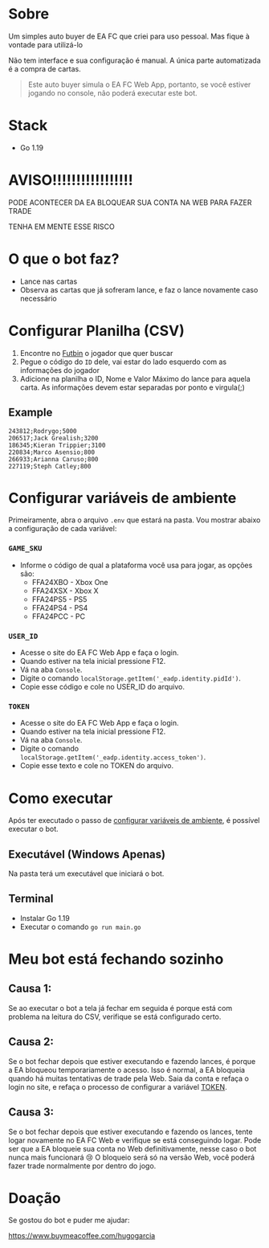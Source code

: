 # Sobre
Um simples auto buyer de EA FC que criei para uso pessoal. Mas fique à vontade para utilizá-lo

Não tem interface e sua configuração é manual. A única parte automatizada é a compra de cartas.

> Este auto buyer simula o EA FC Web App, portanto, se você estiver jogando no console, não poderá executar este bot.

# Stack
- Go 1.19

# AVISO!!!!!!!!!!!!!!!!!
PODE ACONTECER DA EA BLOQUEAR SUA CONTA NA WEB PARA FAZER TRADE

TENHA EM MENTE ESSE RISCO

# O que o bot faz?
- Lance nas cartas
- Observa as cartas que já sofreram lance, e faz o lance novamente caso necessário

# Configurar Planilha (CSV)
1. Encontre no [Futbin](https://www.futbin.com/) o jogador que quer buscar
2. Pegue o código do `ID` dele, vai estar do lado esquerdo com as informações do jogador
3. Adicione na planilha o ID, Nome e Valor Máximo do lance para aquela carta. As informações devem estar separadas por ponto e virgula(;)

## Example
```
243812;Rodrygo;5000
206517;Jack Grealish;3200
186345;Kieran Trippier;3100
220834;Marco Asensio;800
266933;Arianna Caruso;800
227119;Steph Catley;800
```

# Configurar variáveis de ambiente
Primeiramente, abra o arquivo `.env` que estará na pasta. Vou mostrar abaixo a configuração de cada variável:

### `GAME_SKU`
  - Informe o código de qual a plataforma você usa para jogar, as opções são:
    - FFA24XBO - Xbox One
    - FFA24XSX - Xbox X
    - FFA24PS5 - PS5
    - FFA24PS4 - PS4
    - FFA24PCC - PC
### `USER_ID`
  - Acesse o site do EA FC Web App e faça o login.
  - Quando estiver na tela inicial pressione F12.
  - Vá na aba `Console`.
  - Digite o comando `localStorage.getItem('_eadp.identity.pidId')`.
  - Copie esse código e cole no USER_ID do arquivo.
### `TOKEN`
  - Acesse o site do EA FC Web App e faça o login.
  - Quando estiver na tela inicial pressione F12.
  - Vá na aba `Console`.
  - Digite o comando `localStorage.getItem('_eadp.identity.access_token')`.
  - Copie esse texto e cole no TOKEN do arquivo.

# Como executar
Após ter executado o passo de [configurar variáveis de ambiente](#configurar-variáveis-de-ambiente), é possível executar o bot.

## Executável (Windows Apenas)
Na pasta terá um executável que iniciará o bot.

## Terminal
- Instalar Go 1.19
- Executar o comando `go run main.go`

# Meu bot está fechando sozinho
## Causa 1: 
  Se ao executar o bot a tela já fechar em seguida é porque está com problema na leitura do CSV, verifique se está configurado certo.

## Causa 2:
  Se o bot fechar depois que estiver executando e fazendo lances, é porque a EA bloqueou temporariamente o acesso. Isso é normal, a EA bloqueia quando há muitas tentativas de trade pela Web. Saia da conta e refaça o login no site, e refaça o processo de configurar a variável [TOKEN](#token).
## Causa 3: 
  Se o bot fechar depois que estiver executando e fazendo os lances, tente logar novamente no EA FC Web e verifique se está conseguindo logar. Pode ser que a EA bloqueie sua conta no Web definitivamente, nesse caso o bot nunca mais funcionará 😢 O bloqueio será só na versão Web, você poderá fazer trade normalmente por dentro do jogo.

# Doação
Se gostou do bot e puder me ajudar:

https://www.buymeacoffee.com/hugogarcia

